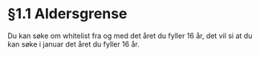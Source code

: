 # §1.1 Aldersgrense

Du kan søke om whitelist fra og med det året du fyller 16 år, det vil si at du kan søke i januar det året du fyller 16 år.
